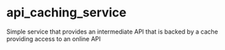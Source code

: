 # api_caching_service
Simple service that provides an intermediate API that is backed by a cache providing access to an online API

